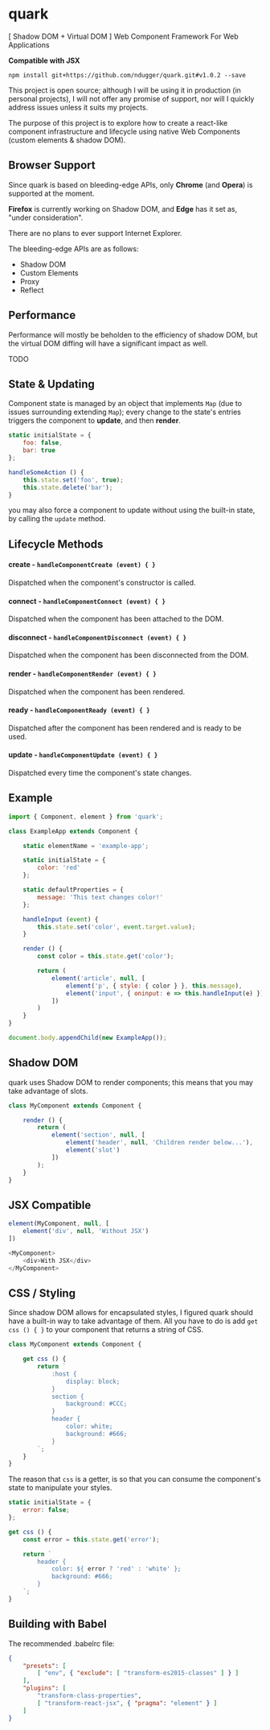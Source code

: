 # quark

[ Shadow DOM + Virtual DOM ] Web Component Framework For Web Applications

**Compatible with JSX**

```
npm install git+https://github.com/ndugger/quark.git#v1.0.2 --save
```

This project is open source; although I will be using it in production (in personal projects),
I will not offer any promise of support, nor will I quickly address issues unless it suits my projects.

The purpose of this project is to explore how to create a react-like component
infrastructure and lifecycle using native Web Components (custom elements & shadow DOM).


## Browser Support

Since quark is based on bleeding-edge APIs, only **Chrome** (and **Opera**) is supported at the moment.

**Firefox** is currently working on Shadow DOM, and **Edge** has it set as, "under consideration".

There are no plans to ever support Internet Explorer.

The bleeding-edge APIs are as follows:

- Shadow DOM
- Custom Elements
- Proxy
- Reflect


## Performance

Performance will mostly be beholden to the efficiency of shadow DOM, but the virtual DOM diffing
will have a significant impact as well.

TODO


## State & Updating

Component state is managed by an object that implements `Map` (due to issues surrounding extending `Map`);
every change to the state's entries triggers the component to **update**, and then **render**.

```javascript
static initialState = {
    foo: false,
    bar: true
};

handleSomeAction () {
    this.state.set('foo', true);
    this.state.delete('bar');
}
```

you may also force a component to update without using the built-in state, by calling the `update` method.


## Lifecycle Methods

#### create - `handleComponentCreate (event) { }`
Dispatched when the component's constructor is called.

#### connect - `handleComponentConnect (event) { }`
Dispatched when the component has been attached to the DOM.

#### disconnect - `handleComponentDisconnect (event) { }`
Dispatched when the component has been disconnected from the DOM.

#### render - `handleComponentRender (event) { }`
Dispatched when the component has been rendered.

#### ready - `handleComponentReady (event) { }`
Dispatched after the component has been rendered and is ready to be used.

#### update - `handleComponentUpdate (event) { }`
Dispatched every time the component's state changes.


## Example

```javascript
import { Component, element } from 'quark';

class ExampleApp extends Component {

    static elementName = 'example-app';

    static initialState = {
        color: 'red'
    };

    static defaultProperties = {
        message: 'This text changes color!'
    };

    handleInput (event) {
        this.state.set('color', event.target.value);
    }

    render () {
        const color = this.state.get('color');

        return (
            element('article', null, [
                element('p', { style: { color } }, this.message),
                element('input', { oninput: e => this.handleInput(e) })
            ])
        )
    }
}

document.body.appendChild(new ExampleApp());
```


## Shadow DOM

quark uses Shadow DOM to render components; this means that you may take advantage of slots.

```javascript
class MyComponent extends Component {

    render () {
        return (
            element('section', null, [
                element('header', null, 'Children render below...'),
                element('slot')
            ])
        );
    }
}
```


## JSX Compatible

```javascript
element(MyComponent, null, [
    element('div', null, 'Without JSX')
])
```

```javascript
<MyComponent>
    <div>With JSX</div>
</MyComponent>
```


## CSS / Styling

Since shadow DOM allows for encapsulated styles, I figured quark should have a built-in way to take advantage of them.
All you have to do is add `get css () { }` to your component that returns a string of CSS.

```javascript
class MyComponent extends Component {

    get css () {
        return `
            :host {
                display: block;
            }
            section {
                background: #CCC;
            }
            header {
                color: white;
                background: #666;
            }
        `;
    }
}
```

The reason that `css` is a getter, is so that you can consume the component's state to manipulate your styles.

```javascript
static initialState = {
    error: false;
};

get css () {
    const error = this.state.get('error');

    return `
        header {
            color: ${ error ? 'red' : 'white' };
            background: #666;
        }
    `;
}
```

## Building with Babel

The recommended .babelrc file:

```json
{
    "presets": [
        [ "env", { "exclude": [ "transform-es2015-classes" ] } ]
    ],
    "plugins": [
        "transform-class-properties",
        [ "transform-react-jsx", { "pragma": "element" } ]
    ]
}
```
